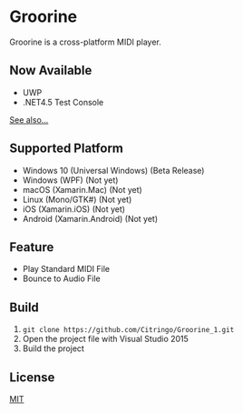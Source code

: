 # Groorine

Groorine is a cross-platform MIDI player.

## Now Available
- UWP
- .NET4.5 Test Console

[See also...](https://github.com/Citringo/Groorine_1/releases)

## Supported Platform

- Windows 10 (Universal Windows) (Beta Release)
- Windows (WPF) (Not yet)
- macOS (Xamarin.Mac) (Not yet)
- Linux (Mono/GTK#) (Not yet)
- iOS (Xamarin.iOS) (Not yet)
- Android (Xamarin.Android) (Not yet)

## Feature
- Play Standard MIDI File
- Bounce to Audio File

## Build
1. `git clone https://github.com/Citringo/Groorine_1.git`
1. Open the project file with Visual Studio 2015
1. Build the project

## License
[MIT](LICENSE)
